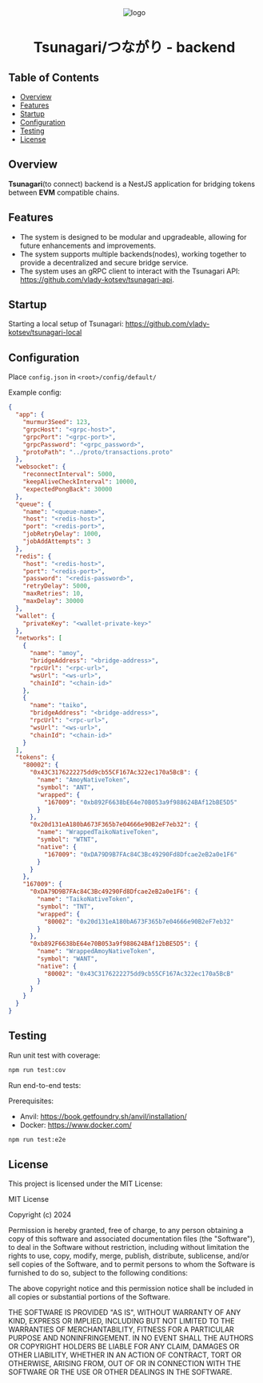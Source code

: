 <div align="center">
  <img src="https://github.com/user-attachments/assets/8e4e3361-4930-45ef-addc-a0b576e8c56f" alt="logo" />
  <h1>Tsunagari/つながり - backend</h1>
  
</div>

## Table of Contents

- [Overview](#overview)
- [Features](#features)
- [Startup](#startup)
- [Configuration](#deployment)
- [Testing](#testing)
- [License](#license)

## Overview

**Tsunagari**(to connect) backend is a NestJS application for bridging tokens between **EVM** compatible chains.

## Features

- The system is designed to be modular and upgradeable, allowing for future enhancements and improvements.
- The system supports multiple backends(nodes), working together to provide a decentralized and secure bridge service.
- The system uses an gRPC client to interact with the Tsunagari API: https://github.com/vlady-kotsev/tsunagari-api.

## Startup

Starting a local setup of Tsunagari: https://github.com/vlady-kotsev/tsunagari-local

## Configuration

Place `config.json` in `<root>/config/default/`

Example config:

```json
{
  "app": {
    "murmur3Seed": 123,
    "grpcHost": "<grpc-host>",
    "grpcPort": "<grpc-port>",
    "grpcPassword": "<grpc_password>",
    "protoPath": "../proto/transactions.proto"
  },
  "websocket": {
    "reconnectInterval": 5000,
    "keepAliveCheckInterval": 10000,
    "expectedPongBack": 30000
  },
  "queue": {
    "name": "<queue-name>",
    "host": "<redis-host>",
    "port": "<redis-port>",
    "jobRetryDelay": 1000,
    "jobAddAttempts": 3
  },
  "redis": {
    "host": "<redis-host>",
    "port": "<redis-port>",
    "password": "<redis-password>",
    "retryDelay": 5000,
    "maxRetries": 10,
    "maxDelay": 30000
  },
  "wallet": {
    "privateKey": "<wallet-private-key>"
  },
  "networks": [
    {
      "name": "amoy",
      "bridgeAddress": "<bridge-address>",
      "rpcUrl": "<rpc-url>",
      "wsUrl": "<ws-url>",
      "chainId": "<chain-id>"
    },
    {
      "name": "taiko",
      "bridgeAddress": "<bridge-address>",
      "rpcUrl": "<rpc-url>",
      "wsUrl": "<ws-url>",
      "chainId": "<chain-id>"
    }
  ],
  "tokens": {
    "80002": {
      "0x43C3176222275dd9cb55CF167Ac322ec170a5BcB": {
        "name": "AmoyNativeToken",
        "symbol": "ANT",
        "wrapped": {
          "167009": "0xb892F6638bE64e70B053a9f988624BAf12bBE5D5"
        }
      },
      "0x20d131eA180bA673F365b7e04666e90B2eF7eb32": {
        "name": "WrappedTaikoNativeToken",
        "symbol": "WTNT",
        "native": {
          "167009": "0xDA79D9B7FAc84C3Bc49290Fd8Dfcae2eB2a0e1F6"
        }
      }
    },
    "167009": {
      "0xDA79D9B7FAc84C3Bc49290Fd8Dfcae2eB2a0e1F6": {
        "name": "TaikoNativeToken",
        "symbol": "TNT",
        "wrapped": {
          "80002": "0x20d131eA180bA673F365b7e04666e90B2eF7eb32"
        }
      },
      "0xb892F6638bE64e70B053a9f988624BAf12bBE5D5": {
        "name": "WrappedAmoyNativeToken",
        "symbol": "WANT",
        "native": {
          "80002": "0x43C3176222275dd9cb55CF167Ac322ec170a5BcB"
        }
      }
    }
  }
}
```

## Testing

Run unit test with coverage:

```bash
npm run test:cov
```

Run end-to-end tests:

Prerequisites:
- Anvil: https://book.getfoundry.sh/anvil/installation/
- Docker: https://www.docker.com/

```bash
npm run test:e2e
```

## License

This project is licensed under the MIT License:

MIT License

Copyright (c) 2024

Permission is hereby granted, free of charge, to any person obtaining a copy
of this software and associated documentation files (the "Software"), to deal
in the Software without restriction, including without limitation the rights
to use, copy, modify, merge, publish, distribute, sublicense, and/or sell
copies of the Software, and to permit persons to whom the Software is
furnished to do so, subject to the following conditions:

The above copyright notice and this permission notice shall be included in all
copies or substantial portions of the Software.

THE SOFTWARE IS PROVIDED "AS IS", WITHOUT WARRANTY OF ANY KIND, EXPRESS OR
IMPLIED, INCLUDING BUT NOT LIMITED TO THE WARRANTIES OF MERCHANTABILITY,
FITNESS FOR A PARTICULAR PURPOSE AND NONINFRINGEMENT. IN NO EVENT SHALL THE
AUTHORS OR COPYRIGHT HOLDERS BE LIABLE FOR ANY CLAIM, DAMAGES OR OTHER
LIABILITY, WHETHER IN AN ACTION OF CONTRACT, TORT OR OTHERWISE, ARISING FROM,
OUT OF OR IN CONNECTION WITH THE SOFTWARE OR THE USE OR OTHER DEALINGS IN THE
SOFTWARE.
